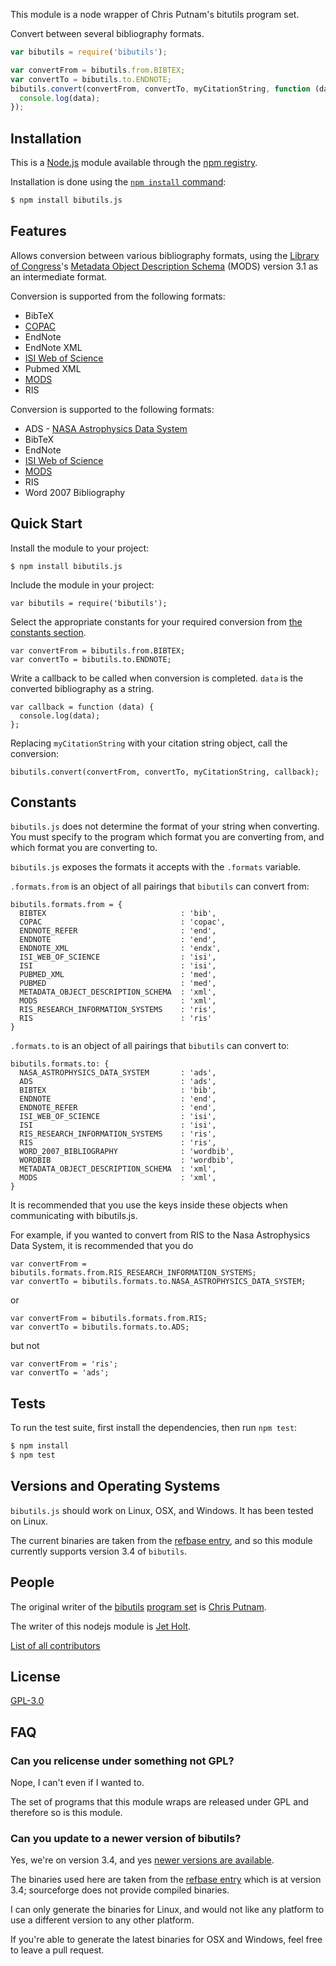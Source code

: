 This module is a node wrapper of Chris Putnam's bitutils program set.

Convert between several bibliography formats.

```javascript
var bibutils = require('bibutils');

var convertFrom = bibutils.from.BIBTEX;
var convertTo = bibutils.to.ENDNOTE;
bibutils.convert(convertFrom, convertTo, myCitationString, function (data) {
  console.log(data);	
});
```

## Installation

This is a [Node.js](https://nodejs.org/en/) module available through the
[npm registry](https://www.npmjs.com/).

Installation is done using the
[`npm install` command](https://docs.npmjs.com/getting-started/installing-npm-packages-locally):

```bash
$ npm install bibutils.js
```

## Features

Allows conversion between various bibliography formats, using the 
[Library of Congress](https://www.loc.gov/)'s 
[Metadata Object Description Schema](http://www.loc.gov/standards/mods/)
(MODS) version 3.1 as an intermediate format.

Conversion is supported from the following formats:

* BibTeX
* [COPAC](http://copac.jisc.ac.uk/help/export-help.html#tagged)
* EndNote
* EndNote XML
* [ISI Web of Science](http://wiki.cns.iu.edu/pages/viewpage.action?pageId=1933374)
* Pubmed XML
* [MODS](http://www.loc.gov/standards/mods/)
* RIS

Conversion is supported to the following formats:

* ADS - [NASA Astrophysics Data System](https://en.wikipedia.org/wiki/Astrophysics_Data_System)
* BibTeX
* EndNote
* [ISI Web of Science](http://wiki.cns.iu.edu/pages/viewpage.action?pageId=1933374)
* [MODS](http://www.loc.gov/standards/mods/)
* RIS
* Word 2007 Bibliography

## Quick Start

Install the module to your project:

```
$ npm install bibutils.js
```

Include the module in your project:

```
var bibutils = require('bibutils');
```

Select the appropriate constants for your required conversion from
[the constants section](#constants).

```
var convertFrom = bibutils.from.BIBTEX;
var convertTo = bibutils.to.ENDNOTE;
```

Write a callback to be called when conversion is completed.
`data` is the converted bibliography as a string.

```
var callback = function (data) {
  console.log(data);
};
```

Replacing `myCitationString` with your citation string object,
call the conversion:

```
bibutils.convert(convertFrom, convertTo, myCitationString, callback);
```

## Constants

`bibutils.js` does not determine the format of your string when converting.
You must specify to the program which format you are converting from,
and which format you are converting to.

`bibutils.js` exposes the formats it accepts with the `.formats` variable.

`.formats.from` is an object of all pairings that `bibutils` can convert from:

```
bibutils.formats.from = {
  BIBTEX                              : 'bib',
  COPAC                               : 'copac',
  ENDNOTE_REFER                       : 'end',
  ENDNOTE                             : 'end',
  ENDNOTE_XML                         : 'endx',
  ISI_WEB_OF_SCIENCE                  : 'isi',
  ISI                                 : 'isi',
  PUBMED_XML                          : 'med',
  PUBMED                              : 'med',
  METADATA_OBJECT_DESCRIPTION_SCHEMA  : 'xml',
  MODS                                : 'xml',
  RIS_RESEARCH_INFORMATION_SYSTEMS    : 'ris',
  RIS                                 : 'ris'
}
```

`.formats.to` is an object of all pairings that `bibutils` can convert to:

```
bibutils.formats.to: {
  NASA_ASTROPHYSICS_DATA_SYSTEM       : 'ads',
  ADS                                 : 'ads',
  BIBTEX                              : 'bib',
  ENDNOTE                             : 'end',
  ENDNOTE_REFER                       : 'end',
  ISI_WEB_OF_SCIENCE                  : 'isi',
  ISI                                 : 'isi',
  RIS_RESEARCH_INFORMATION_SYSTEMS    : 'ris',
  RIS                                 : 'ris',
  WORD_2007_BIBLIOGRAPHY              : 'wordbib',
  WORDBIB                             : 'wordbib',
  METADATA_OBJECT_DESCRIPTION_SCHEMA  : 'xml',
  MODS                                : 'xml',
}
```

It is recommended that you use the keys inside these objects when communicating
with bibutils.js.

For example, if you wanted to convert from RIS to the Nasa Astrophysics Data System,
it is recommended that you do

```
var convertFrom = bibutils.formats.from.RIS_RESEARCH_INFORMATION_SYSTEMS;
var convertTo = bibutils.formats.to.NASA_ASTROPHYSICS_DATA_SYSTEM;
```

or 

```
var convertFrom = bibutils.formats.from.RIS;
var convertTo = bibutils.formats.to.ADS;
```

but not

```
var convertFrom = 'ris';
var convertTo = 'ads';
```

## Tests

  To run the test suite, first install the dependencies, then run `npm test`:

```bash
$ npm install
$ npm test
```

## Versions and Operating Systems

`bibutils.js` should work on Linux, OSX, and Windows. It has been tested on Linux.

The current binaries are taken from the [refbase entry](http://bibutils.refbase.org/),
and so this module currently supports version 3.4 of `bibutils`.

## People

The original writer of the [bibutils](https://sourceforge.net/p/bibutils/home/Bibutils/)
[program set](http://bibutils.refbase.org/)
is [Chris Putnam](https://sourceforge.net/u/cdputnam/profile/).

The writer of this nodejs module is [Jet Holt](https://github.com/Jetroid).

[List of all contributors](https://github.com/Jetroid/bibutils.js/graphs/contributors)

## License

  [GPL-3.0](LICENSE)
  
## FAQ

### Can you relicense under something not GPL?

Nope, I can't even if I wanted to. 

The set of programs that this module wraps are released under GPL and therefore
so is this module.

### Can you update to a newer version of bibutils? 

Yes, we're on version 3.4, and yes 
[newer versions are available](https://sourceforge.net/projects/bibutils/files/).

The binaries used here are taken from the [refbase entry](http://bibutils.refbase.org/)
which is at version 3.4; sourceforge does not provide compiled binaries.

I can only generate the binaries for Linux, and would not like any platform 
to use a different version to any other platform. 

If you're able to generate the latest binaries for OSX and Windows,
feel free to leave a pull request.
